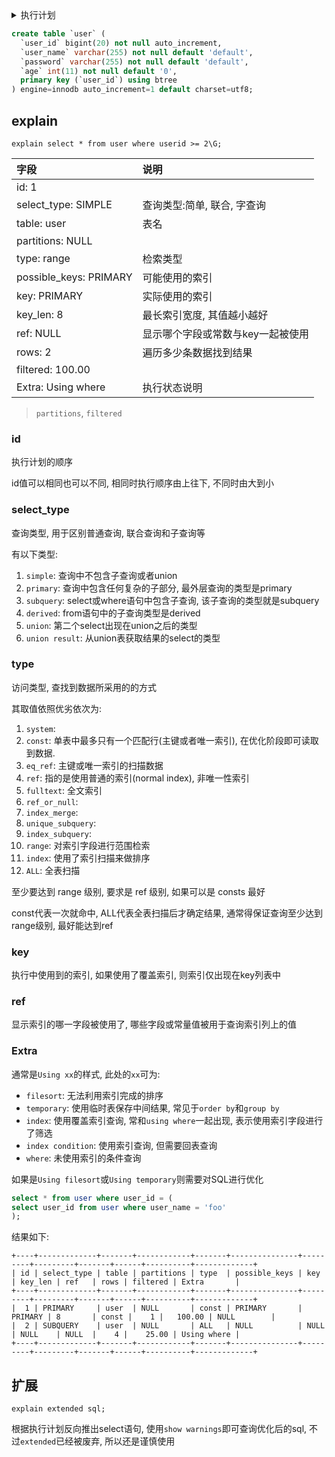 <details>
<summary>执行计划</summary>
<!-- TOC -->

- [explain](#explain)
    - [id](#id)
    - [select_type](#select_type)
    - [type](#type)
    - [key](#key)
    - [ref](#ref)
    - [Extra](#extra)
- [扩展](#扩展)

<!-- /TOC -->
</details>


```sql
create table `user` (
  `user_id` bigint(20) not null auto_increment,
  `user_name` varchar(255) not null default 'default',
  `password` varchar(255) not null default 'default',
  `age` int(11) not null default '0',
  primary key (`user_id`) using btree
) engine=innodb auto_increment=1 default charset=utf8;
```

## explain

`explain select * from user where userid >= 2\G;`

| 字段                   | 说明                              |
| :--------------------- | :-------------------------------- |
| id: 1                  |                                   |
| select_type: SIMPLE    | 查询类型:简单, 联合, 字查询       |
| table: user            | 表名                              |
| partitions: NULL       |                                   |
| type: range            | 检索类型                          |
| possible_keys: PRIMARY | 可能使用的索引                    |
| key: PRIMARY           | 实际使用的索引                    |
| key_len: 8             | 最长索引宽度, 其值越小越好        |
| ref: NULL              | 显示哪个字段或常数与key一起被使用 |
| rows: 2                | 遍历多少条数据找到结果            |
| filtered: 100.00       |                                   |
| Extra: Using where     | 执行状态说明                      |

> `partitions`, `filtered`

### id

执行计划的顺序

id值可以相同也可以不同, 相同时执行顺序由上往下, 不同时由大到小

### select_type

查询类型, 用于区别普通查询, 联合查询和子查询等

有以下类型:

1. `simple`: 查询中不包含子查询或者union
2. `primary`: 查询中包含任何复杂的子部分, 最外层查询的类型是primary
3. `subquery`: select或where语句中包含子查询, 该子查询的类型就是subquery
4. `derived`: from语句中的子查询类型是derived
5. `union`: 第二个select出现在union之后的类型
6. `union result`: 从union表获取结果的select的类型

### type

访问类型, 查找到数据所采用的的方式

其取值依照优劣依次为:

1. `system`:
2. `const`: 单表中最多只有一个匹配行(主键或者唯一索引), 在优化阶段即可读取到数据.
3. `eq_ref`: 主键或唯一索引的扫描数据
4. `ref`: 指的是使用普通的索引(normal index), 非唯一性索引
5. `fulltext`: 全文索引
6. `ref_or_null`:
7. `index_merge`:
8. `unique_subquery`:
9. `index_subquery`:
10. `range`: 对索引字段进行范围检索
11. `index`: 使用了索引扫描来做排序
12. `ALL`: 全表扫描

至少要达到 range 级别, 要求是 ref 级别, 如果可以是 consts 最好

const代表一次就命中, ALL代表全表扫描后才确定结果, 通常得保证查询至少达到range级别, 最好能达到ref

### key

执行中使用到的索引, 如果使用了覆盖索引, 则索引仅出现在key列表中


### ref

显示索引的哪一字段被使用了, 哪些字段或常量值被用于查询索引列上的值

### Extra

通常是`Using xx`的样式, 此处的`xx`可为:

* `filesort`: 无法利用索引完成的排序
* `temporary`: 使用临时表保存中间结果, 常见于`order by`和`group by`
* `index`: 使用覆盖索引查询, 常和`using where`一起出现, 表示使用索引字段进行了筛选
* `index condition`: 使用索引查询, 但需要回表查询
* `where`: 未使用索引的条件查询

如果是`Using filesort`或`Using temporary`则需要对SQL进行优化

```sql
select * from user where user_id = (
select user_id from user where user_name = 'foo'
);
```

结果如下:

```
+----+-------------+-------+------------+-------+---------------+---------+---------+-------+------+----------+-------------+
| id | select_type | table | partitions | type  | possible_keys | key     | key_len | ref   | rows | filtered | Extra       |
+----+-------------+-------+------------+-------+---------------+---------+---------+-------+------+----------+-------------+
|  1 | PRIMARY     | user  | NULL       | const | PRIMARY       | PRIMARY | 8       | const |    1 |   100.00 | NULL        |
|  2 | SUBQUERY    | user  | NULL       | ALL   | NULL          | NULL    | NULL    | NULL  |    4 |    25.00 | Using where |
+----+-------------+-------+------------+-------+---------------+---------+---------+-------+------+----------+-------------+
```

## 扩展

```
explain extended sql;
```
根据执行计划反向推出select语句, 使用`show warnings`即可查询优化后的sql,
不过`extended`已经被废弃, 所以还是谨慎使用

